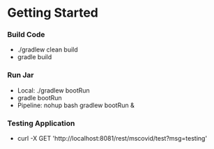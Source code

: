 # Getting Started

### Build Code
* ./gradlew clean build
* gradle build


### Run Jar
* Local:      ./gradlew bootRun 
* gradle bootRun
* Pipeline:   nohup bash gradlew bootRun &

### Testing Application
* curl -X GET 'http://localhost:8081/rest/mscovid/test?msg=testing'

